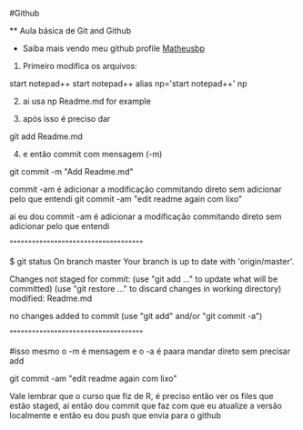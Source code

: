 #Github

** Aula básica de Git and Github

* Saiba mais vendo meu github profile [Matheusbp](https://github.com/Matheusbp)

1. Primeiro modifica os arquivos:

start notepad++
start notepad++ <filename>
alias np='start notepad++'
np <filename>

2. ai usa np Readme.md for example

3. após isso é preciso dar

git add Readme.md

4. e então commit com mensagem (-m)

git commit -m "Add Readme.md" 

commit -am é adicionar a modificação commitando direto sem adicionar pelo que entendi git commit -am "edit readme again com lixo"

ai eu dou commit -am é adicionar a modificação commitando direto sem adicionar pelo que entendi

""""""""""""""""""""""""""""""""""""

$ git status
On branch master
Your branch is up to date with 'origin/master'.

Changes not staged for commit:
  (use "git add <file>..." to update what will be committed)
  (use "git restore <file>..." to discard changes in working directory)
        modified:   Readme.md

no changes added to commit (use "git add" and/or "git commit -a")

""""""""""""""""""""""""""""""""""""

#isso mesmo o -m é mensagem e o -a é paara mandar direto sem precisar add

git commit -am "edit readme again com lixo"


Vale lembrar que o curso que fiz de R, é preciso então ver os files que estão staged,
aí então dou commit que faz com que eu atualize a versão localmente e então eu dou push que envia para o github
